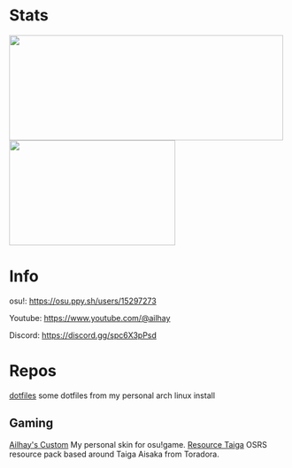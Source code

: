 # Stats

<img width="495" height="190" src="https://github-readme-stats-one-bice.vercel.app/api?username=Ailhay-Ithissa&include_all_commits=true&show_icons=true&title_color=a500ff&text_color=b155ff&icon_color=a500ff&hide_border=true&bg_color=00000000"/> <img width="300" height="190" src="https://github-readme-stats.vercel.app/api/top-langs/?username=Kuuuube&size_weight=0.5&count_weight=0.5&langs_count=8&hide=html,powershell,css&layout=compact&exclude_repo=Kuuuube.github.io&title_color=a500ff&text_color=b155ff&hide_border=true&bg_color=00000000"/>

# Info

osu!: https://osu.ppy.sh/users/15297273

Youtube: https://www.youtube.com/@ailhay

Discord: https://discord.gg/spc6X3pPsd

# Repos

[dotfiles](https://github.com/Ailhay-Ithissa/dotfiles) some dotfiles from my personal arch linux install

## Gaming
[Ailhay's Custom](https://github.com/Ailhay-Ithissa/Ailhay-s-Custom) My personal skin for osu!game.
[Resource Taiga](https://github.com/Ailhay-Ithissa/resource-Taiga) OSRS resource pack based around Taiga Aisaka from Toradora.
